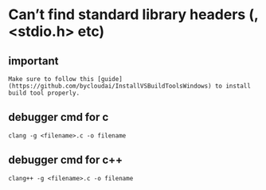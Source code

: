 # Can’t find standard library headers (<map>, <stdio.h> etc)
## important
```
Make sure to follow this [guide](https://github.com/bycloudai/InstallVSBuildToolsWindows) to install build tool properly.
```
## debugger cmd for c

```
clang -g <filename>.c -o filename
```


## debugger cmd for c++

```
clang++ -g <filename>.c -o filename
```

